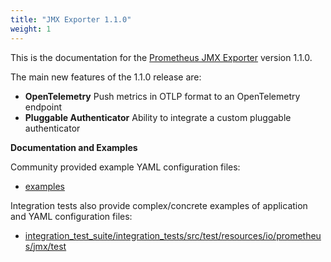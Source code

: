 ```yaml
---
title: "JMX Exporter 1.1.0"
weight: 1
---
```


This is the documentation for the [Prometheus JMX Exporter](https://github.com/prometheus/jmx_exporter) version 1.1.0.

The main new features of the 1.1.0 release are:

* **OpenTelemetry** Push metrics in OTLP format to an OpenTelemetry endpoint
* **Pluggable Authenticator** Ability to integrate a custom pluggable authenticator

**Documentation and Examples**

Community provided example YAML configuration files:

- [examples](https://github.com/prometheus/jmx_exporter/tree/main/examples)

Integration tests also  provide complex/concrete examples of application and YAML configuration files:

- [integration_test_suite/integration_tests/src/test/resources/io/prometheus/jmx/test](https://github.com/prometheus/jmx_exporter/tree/main/integration_test_suite/integration_tests/src/test/resources/io/prometheus/jmx/test)
